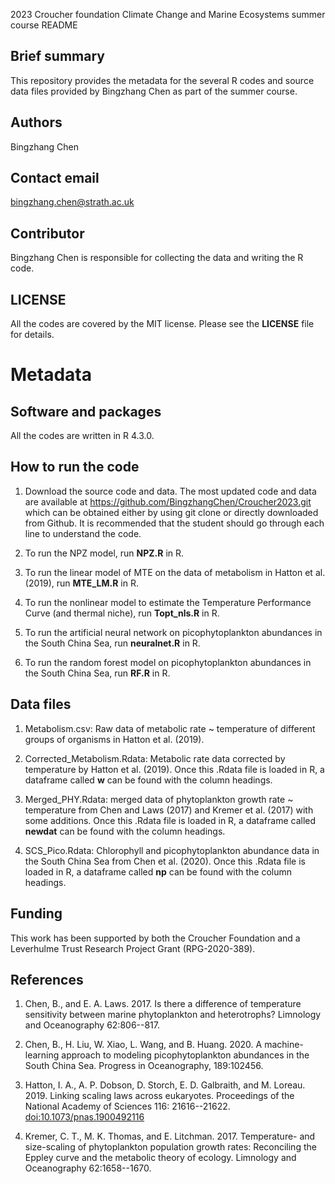 2023 Croucher foundation Climate Change and Marine Ecosystems summer course README

## Brief summary

This repository provides the metadata for the several R codes and source data files provided by Bingzhang Chen as part of the summer course.

## Authors

Bingzhang Chen

## Contact email

[bingzhang.chen\@strath.ac.uk](mailto:bingzhang.chen@strath.ac.uk)

## Contributor

Bingzhang Chen is responsible for collecting the data and writing the R code.

## LICENSE

All the codes are covered by the MIT license. Please see the **LICENSE** file for details.

# Metadata

## Software and packages

All the codes are written in R 4.3.0.

## How to run the code

1.  Download the source code and data. The most updated code and data are available at <https://github.com/BingzhangChen/Croucher2023.git> which can be obtained either by using git clone or directly downloaded from Github. It is recommended that the student should go through each line to understand the code.

2.  To run the NPZ model, run **NPZ.R** in R.

3.  To run the linear model of MTE on the data of metabolism in Hatton et al. (2019), run **MTE_LM.R** in R.

4.  To run the nonlinear model to estimate the Temperature Performance Curve (and thermal niche), run **Topt_nls.R** in R.

5.  To run the artificial neural network on picophytoplankton abundances in the South China Sea, run **neuralnet.R** in R.

6.  To run the random forest model on picophytoplankton abundances in the South China Sea, run **RF.R** in R.

## Data files

1.  Metabolism.csv: Raw data of metabolic rate \~ temperature of different groups of organisms in Hatton et al. (2019).

2.  Corrected_Metabolism.Rdata: Metabolic rate data corrected by temperature by Hatton et al. (2019). Once this .Rdata file is loaded in R, a dataframe called **w** can be found with the column headings.

3.  Merged_PHY.Rdata: merged data of phytoplankton growth rate \~ temperature from Chen and Laws (2017) and Kremer et al. (2017) with some additions. Once this .Rdata file is loaded in R, a dataframe called **newdat** can be found with the column headings.

4.  SCS_Pico.Rdata: Chlorophyll and picophytoplankton abundance data in the South China Sea from Chen et al. (2020). Once this .Rdata file is loaded in R, a dataframe called **np** can be found with the column headings.

## Funding

This work has been supported by both the Croucher Foundation and a Leverhulme Trust Research Project Grant (RPG-2020-389).

## References

1.  Chen, B., and E. A. Laws. 2017. Is there a difference of temperature sensitivity between marine phytoplankton and heterotrophs? Limnology and Oceanography 62:806--817.

2.  Chen, B., H. Liu, W. Xiao, L. Wang, and B. Huang. 2020. A machine-learning approach to modeling picophytoplankton abundances in the South China Sea. Progress in Oceanography, 189:102456.

3.  Hatton, I. A., A. P. Dobson, D. Storch, E. D. Galbraith, and M. Loreau. 2019. Linking scaling laws across eukaryotes. Proceedings of the National Academy of Sciences 116: 21616--21622. <doi:10.1073/pnas.1900492116>

4.  Kremer, C. T., M. K. Thomas, and E. Litchman. 2017. Temperature- and size-scaling of phytoplankton population growth rates: Reconciling the Eppley curve and the metabolic theory of ecology. Limnology and Oceanography 62:1658--1670.
